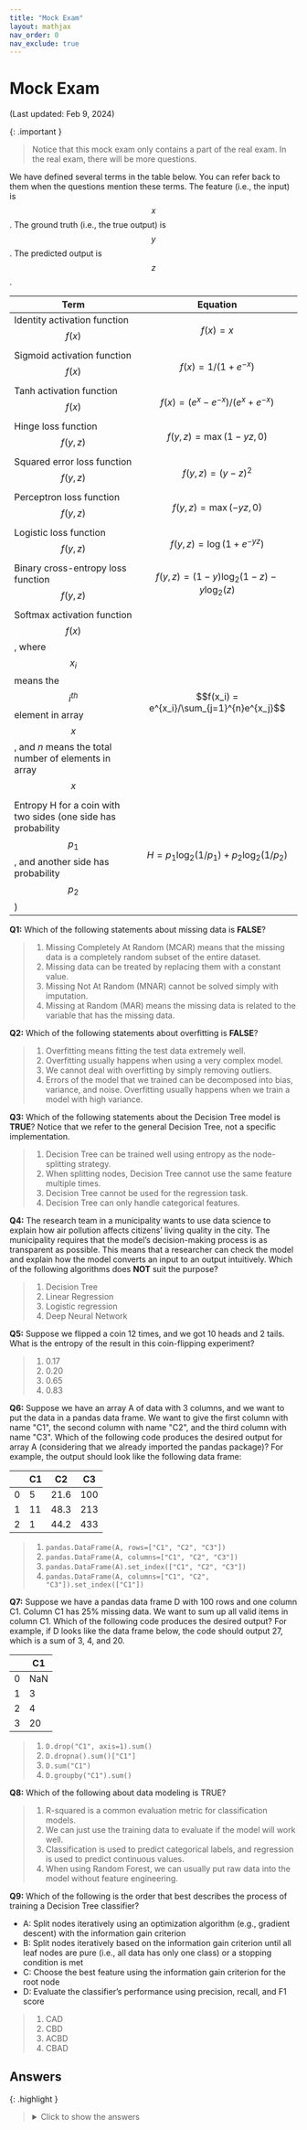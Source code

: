 ```yaml
---
title: "Mock Exam"
layout: mathjax
nav_order: 0
nav_exclude: true
---
```


# Mock Exam

(Last updated: Feb 9, 2024)

{: .important }
> Notice that this mock exam only contains a part of the real exam. In the real exam, there will be more questions.

We have defined several terms in the table below. You can refer back to them when the questions mention these terms. The feature (i.e., the input) is $$x$$. The ground truth (i.e., the true output) is $$y$$. The predicted output is $$z$$.

| Term | Equation |
|----|--------|
| Identity activation function $$f(x)$$ | $$f(x)=x$$ |
| Sigmoid activation function $$f(x)$$ | $$f(x)=1/(1+e^{-x})$$ |
| Tanh activation function $$f(x)$$ | $$f(x)=(e^{x}-e^{-x})/(e^{x}+e^{-x})$$ |
| Hinge loss function $$f(y,z)$$ | $$f(y,z)=\max(1-yz,0)$$ |
| Squared error loss function $$f(y,z)$$ | $$f(y,z)=(y-z)^2$$ |
| Perceptron loss function $$f(y,z)$$ | $$f(y,z)=\max(-yz,0)$$ |
| Logistic loss function $$f(y,z)$$ | $$f(y,z)=\log(1+e^{-yz})$$ |
| Binary cross-entropy loss function $$f(y,z)$$ | $$f(y,z)=(1-y)\log_{2}(1-z)-y\log_{2}(z)$$ |
| Softmax activation function $$f(x)$$, where $$x_i$$ means the $$i^{th}$$ element in array $$x$$, and $n$ means the total number of elements in array $$x$$ | $$f(x_i) = e^{x_i}/\sum_{j=1}^{n}e^{x_j}$$ |
| Entropy H for a coin with two sides (one side has probability $$p_{1}$$, and another side has probability $$p_{2}$$) | $$H = p_{1}\log_{2}(1/p_{1}) + p_{2}\log_{2}(1/p_{2})$$ |

**Q1:** Which of the following statements about missing data is **FALSE**?
> 1. Missing Completely At Random (MCAR) means that the missing data is a completely random subset of the entire dataset.
> 2. Missing data can be treated by replacing them with a constant value.
> 3. Missing Not At Random (MNAR) cannot be solved simply with imputation.
> 4. Missing at Random (MAR) means the missing data is related to the variable that has the missing data.

**Q2:** Which of the following statements about overfitting is **FALSE**?
> 1. Overfitting means fitting the test data extremely well.
> 2. Overfitting usually happens when using a very complex model.
> 3. We cannot deal with overfitting by simply removing outliers.
> 4. Errors of the model that we trained can be decomposed into bias, variance, and noise. Overfitting usually happens when we train a model with high variance.

**Q3:** Which of the following statements about the Decision Tree model is **TRUE**? Notice that we refer to the general Decision Tree, not a specific implementation.
> 1. Decision Tree can be trained well using entropy as the node-splitting strategy.
> 2. When splitting nodes, Decision Tree cannot use the same feature multiple times.
> 3. Decision Tree cannot be used for the regression task.
> 4. Decision Tree can only handle categorical features.

**Q4:** The research team in a municipality wants to use data science to explain how air pollution affects citizens’ living quality in the city. The municipality requires that the model’s decision-making process is as transparent as possible. This means that a researcher can check the model and explain how the model converts an input to an output intuitively. Which of the following algorithms does **NOT** suit the purpose?
> 1. Decision Tree
> 2. Linear Regression
> 3. Logistic regression
> 4. Deep Neural Network

**Q5:** Suppose we flipped a coin 12 times, and we got 10 heads and 2 tails. What is the entropy of the result in this coin-flipping experiment?
> 1. 0.17
> 2. 0.20
> 3. 0.65
> 4. 0.83

**Q6:** Suppose we have an array A of data with 3 columns, and we want to put the data in a pandas data frame. We want to give the first column with name "C1", the second column with name "C2", and the third column with name "C3". Which of the following code produces the desired output for array A (considering that we already imported the pandas package)? For example, the output should look like the following data frame:

|  | C1 | C2 | C3 |
|---|---|---|---|
| 0 | 5 | 21.6 | 100 |
| 1 | 11 | 48.3 | 213 |
| 2 | 1 | 44.2 | 433 |

> 1. `pandas.DataFrame(A, rows=["C1", "C2", "C3"])`
> 2. `pandas.DataFrame(A, columns=["C1", "C2", "C3"])`
> 3. `pandas.DataFrame(A).set_index(["C1", "C2", "C3"])`
> 4. `pandas.DataFrame(A, columns=["C1", "C2", "C3"]).set_index(["C1"])`

**Q7:** Suppose we have a pandas data frame D with 100 rows and one column C1. Column C1 has 25% missing data. We want to sum up all valid items in column C1. Which of the following code produces the desired output? For example, if D looks like the data frame below, the code should output 27, which is a sum of 3, 4, and 20.

|  | C1 |
|---|---|
| 0 | NaN |
| 1 | 3 |
| 2 | 4 |
| 3 | 20 |

> 1. `D.drop("C1", axis=1).sum()`
> 2. `D.dropna().sum()["C1"]`
> 3. `D.sum("C1")`
> 4. `D.groupby("C1").sum()`

**Q8:** Which of the following about data modeling is TRUE?
> 1. R-squared is a common evaluation metric for classification models.
> 2. We can just use the training data to evaluate if the model will work well.
> 3. Classification is used to predict categorical labels, and regression is used to predict continuous values.
> 4. When using Random Forest, we can usually put raw data into the model without feature engineering.

**Q9:** Which of the following is the order that best describes the process of training a Decision Tree classifier?
- A: Split nodes iteratively using an optimization algorithm (e.g., gradient descent) with the information gain criterion
- B: Split nodes iteratively based on the information gain criterion until all leaf nodes are pure (i.e., all data has only one class) or a stopping condition is met
- C: Choose the best feature using the information gain criterion for the root node
- D: Evaluate the classifier’s performance using precision, recall, and F1 score
> 1. CAD
> 2. CBD
> 3. ACBD
> 4. CBAD

## Answers

{: .highlight }
> <details>
> <summary>Click to show the answers</summary>
>
> - Q1: 4<br>
> - Q2: 1<br>
> - Q3: 1<br>
> - Q4: 4<br>
> - Q5: 3<br>
> - Q6: 2<br>
> - Q7: 2<br>
> - Q8: 3<br>
> - Q9: 2
> </details>